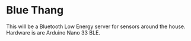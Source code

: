 # Blue Thang

This will be a Bluetooth Low Energy server for sensors around the house. Hardware is are Arduino Nano 33 BLE.
